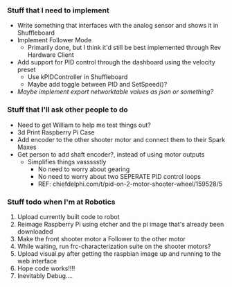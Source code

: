 ### Stuff that I need to implement
- Write something that interfaces with the analog sensor and shows it in Shuffleboard
- Implement Follower Mode
  - Primarily done, but I think it'd still be best implemented through Rev Hardware Client
- Add support for PID control through the dashboard using the velocity preset
  - Use kPIDController in Shuffleboard
  - Maybe add toggle between PID and SetSpeed()?
- *Maybe implement export networktable values as json or something?*

### Stuff that I'll ask other people to do
- Need to get William to help me test things out?
- 3d Print Raspberry Pi Case
- Add encoder to the other shooter motor and connect them to their Spark Maxes
- Get person to add shaft encoder?, instead of using motor outputs
  - Simplifies things vassssstly
    - No need to worry about gearing
    - No need to worry about two SEPERATE PID control loops
    - REF: chiefdelphi.com/t/pid-on-2-motor-shooter-wheel/159528/5

### Stuff todo when I'm at Robotics
1. Upload currently built code to robot
2. Reimage Raspberry Pi using etcher and the pi image that's already been downloaded
3. Make the front shooter motor a Follower to the other motor
4. While waiting, run frc-characterization suite on the shooter motors?
5. Upload visual.py after getting the raspbian image up and running to the web interface
6. Hope code works!!!!
7. Inevitably Debug....
